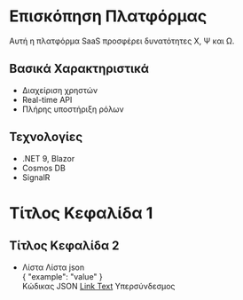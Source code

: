 # Επισκόπηση Πλατφόρμας

Αυτή η πλατφόρμα SaaS προσφέρει δυνατότητες Χ, Ψ και Ω.

## Βασικά Χαρακτηριστικά
- Διαχείριση χρηστών
- Real-time API
- Πλήρης υποστήριξη ρόλων

## Τεχνολογίες
- .NET 9, Blazor
- Cosmos DB
- SignalR

# Τίτλος	Κεφαλίδα 1
## Τίτλος	Κεφαλίδα 2
- Λίστα	Λίστα
json<br>{ "example": "value" }<br>	Κώδικας JSON
[Link Text](url)	Υπερσύνδεσμος
